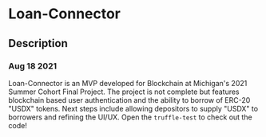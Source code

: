 # Loan-Connector

## Description

### Aug 18 2021

Loan-Connector is an MVP developed for Blockchain at Michigan's 2021 Summer Cohort Final Project. The project is not complete but features blockchain based 
user authentication and the ability to borrow of ERC-20 "USDX" tokens. Next steps include allowing depositors to supply "USDX" to borrowers and refining the UI/UX. 
Open the `truffle-test` to check out the code!
